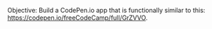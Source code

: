 Objective: Build a CodePen.io app that is functionally similar to this: https://codepen.io/freeCodeCamp/full/GrZVVO.
